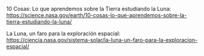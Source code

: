 10 Cosas: Lo que aprendemos sobre la Tierra estudiando la Luna:
https://science.nasa.gov/earth/10-cosas-lo-que-aprendemos-sobre-la-tierra-estudiando-la-luna/

La Luna, un faro para la exploración espacial:
https://ciencia.nasa.gov/sistema-solar/la-luna-un-faro-para-la-exploracion-espacial/